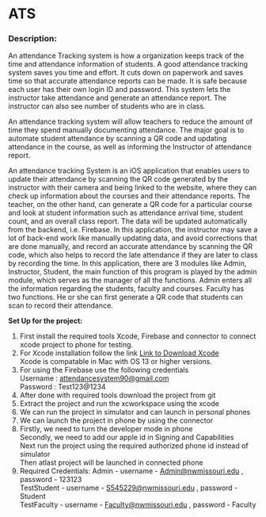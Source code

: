 # ATS 
### Description:
An attendance Tracking system is how a organization keeps track of the time and attendance information of students. A good attendance tracking system saves you time and effort.  It cuts down on paperwork and saves time so that accurate attendance reports can be made. It is safe because each user has their own login ID and password. This system lets the instructor take attendance and generate an attendance report. The instructor can also see number of students who are in class.

An attendance tracking system will allow teachers to reduce the amount of time they spend manually documenting attendance. The major goal is to automate student attendance by scanning a QR code and updating attendance in the course, as well as informing the Instructor of attendance report.

An attendance tracking System is an  iOS application that enables users to update their attendance by scanning the QR code generated by the instructor with their camera and being linked to the website, where they can check up information about the courses and their attendance reports. The teacher, on the other hand, can generate a QR code for a particular course and look at student information such as attendance arrival time, student count, and an overall class report. The data will be updated automatically from the backend, i.e. Firebase. In this application, the instructor may save a lot of back-end work like manually updating data, and avoid corrections that are done manually, and record an accurate attendance by scanning the QR code, which also helps to record the late attendance if they are later to class by recording the time. In this application, there are 3 modules like Admin, Instructor, Student, the main function of this program is played by the admin module, which serves as the manager of all the functions. Admin enters all the information regarding the students, faculty and courses. Faculty has two functions. He or she can first generate a QR code that students can scan to record their attendance. 

<b>Set Up for the project:</b>
1. First install the required tools Xcode, Firebase and connector to connect xcode project to phone for testing.
2. For Xcode installation follow the link 
   [Link to Download Xcode](https://download.developer.apple.com/Developer_Tools/Xcode_14.1/Xcode_14.1.xip)<br>
   Xcode is compatable in Mac with OS 13 or higher versions.
3. For using the Firebase use the following credentials<br>
   Username : attendancesystem90@gmail.com<br>
   Password : Test123@1234
4. After done with required tools download the project from git
5. Extract the project and run the xcworkspace using the xcode
6. We can run the project in simulator and can launch in personal phones
7. We can launch the project in phone by using the connector
8. Firstly, we need to turn the developer mode in phone<br>
   Secondly, we need to add our apple id in Signing and Capabilities<br>
   Next run the project using the required authorized phone id instead of simulator<br>
   Then atlast project will be launched in connected phone<br>
9. Required Credentials:
   Admin - username - Admin@nwmissouri.edu , password - 123123<br>
   TestStudent - username - S545229@nwmissouri.edu , password - Student<br>
   TestFaculty - username - Faculty@nwmissouri.edu , password - Faculty<br>
   


